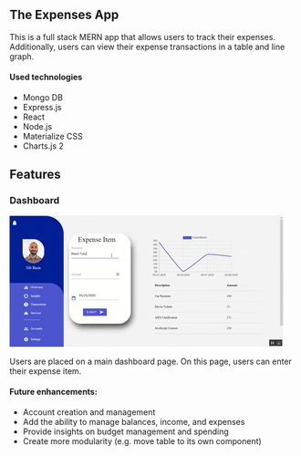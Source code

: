 <h2>The Expenses App</h2>

<p>This is a full stack MERN app that allows users to track their expenses. Additionally, users can view their expense transactions in a table and line graph.</p>

<h4>Used technologies</h4>
<ul>
  <li>Mongo DB</li>
  <li>Express.js</li>
  <li>React</li>
  <li>Node.js</li>
  <li>Materialize CSS</li>
  <li> Charts.js 2 </li>
</ul>

## Features

<h3>Dashboard</h3>

![expense](public/expenses.gif)

<p>Users are placed on a main dashboard page. On this page, users can enter their expense item.</p>

<h4> Future enhancements: </h4>
<ul>
<li>Account creation and management</li>
<li>Add the ability to manage balances, income, and expenses</li>
<li>Provide insights on budget management and spending</li>
<li>Create more modularity (e.g. move table to its own component)</li>
</ul>
